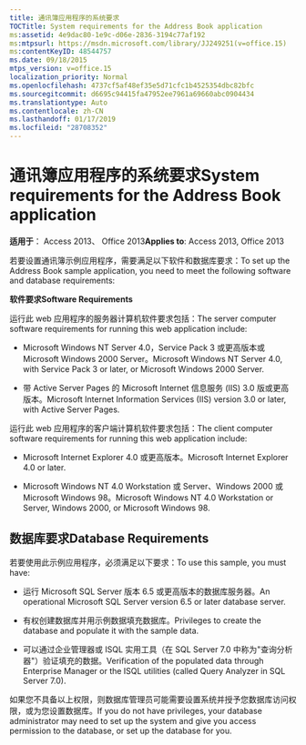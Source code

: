 ```yaml
---
title: 通讯簿应用程序的系统要求
TOCTitle: System requirements for the Address Book application
ms:assetid: 4e9dac80-1e9c-d06e-2836-3194c77af192
ms:mtpsurl: https://msdn.microsoft.com/library/JJ249251(v=office.15)
ms:contentKeyID: 48544757
ms.date: 09/18/2015
mtps_version: v=office.15
localization_priority: Normal
ms.openlocfilehash: 4737cf5af48ef35e5d71cfc1b4525354dbc82bfc
ms.sourcegitcommit: d6695c94415fa47952ee7961a69660abc0904434
ms.translationtype: Auto
ms.contentlocale: zh-CN
ms.lasthandoff: 01/17/2019
ms.locfileid: "28708352"
---
```

# <a name="system-requirements-for-the-address-book-application"></a><span data-ttu-id="0ad98-102">通讯簿应用程序的系统要求</span><span class="sxs-lookup"><span data-stu-id="0ad98-102">System requirements for the Address Book application</span></span>


<span data-ttu-id="0ad98-103">**适用于**： Access 2013、 Office 2013</span><span class="sxs-lookup"><span data-stu-id="0ad98-103">**Applies to**: Access 2013, Office 2013</span></span>

<span data-ttu-id="0ad98-104">若要设置通讯簿示例应用程序，需要满足以下软件和数据库要求：</span><span class="sxs-lookup"><span data-stu-id="0ad98-104">To set up the Address Book sample application, you need to meet the following software and database requirements:</span></span>

<span data-ttu-id="0ad98-105">**软件要求**</span><span class="sxs-lookup"><span data-stu-id="0ad98-105">**Software Requirements**</span></span>

<span data-ttu-id="0ad98-106">运行此 web 应用程序的服务器计算机软件要求包括：</span><span class="sxs-lookup"><span data-stu-id="0ad98-106">The server computer software requirements for running this web application include:</span></span>

  - <span data-ttu-id="0ad98-107">Microsoft Windows NT Server 4.0，Service Pack 3 或更高版本或 Microsoft Windows 2000 Server。</span><span class="sxs-lookup"><span data-stu-id="0ad98-107">Microsoft Windows NT Server 4.0, with Service Pack 3 or later, or Microsoft Windows 2000 Server.</span></span>

  - <span data-ttu-id="0ad98-108">带 Active Server Pages 的 Microsoft Internet 信息服务 (IIS) 3.0 版或更高版本。</span><span class="sxs-lookup"><span data-stu-id="0ad98-108">Microsoft Internet Information Services (IIS) version 3.0 or later, with Active Server Pages.</span></span>

<span data-ttu-id="0ad98-109">运行此 web 应用程序的客户端计算机软件要求包括：</span><span class="sxs-lookup"><span data-stu-id="0ad98-109">The client computer software requirements for running this web application include:</span></span>

  - <span data-ttu-id="0ad98-110">Microsoft Internet Explorer 4.0 或更高版本。</span><span class="sxs-lookup"><span data-stu-id="0ad98-110">Microsoft Internet Explorer 4.0 or later.</span></span>

  - <span data-ttu-id="0ad98-111">Microsoft Windows NT 4.0 Workstation 或 Server、Windows 2000 或 Microsoft Windows 98。</span><span class="sxs-lookup"><span data-stu-id="0ad98-111">Microsoft Windows NT 4.0 Workstation or Server, Windows 2000, or Microsoft Windows 98.</span></span>

## <a name="database-requirements"></a><span data-ttu-id="0ad98-112">数据库要求</span><span class="sxs-lookup"><span data-stu-id="0ad98-112">Database Requirements</span></span>

<span data-ttu-id="0ad98-113">若要使用此示例应用程序，必须满足以下要求：</span><span class="sxs-lookup"><span data-stu-id="0ad98-113">To use this sample, you must have:</span></span>

  - <span data-ttu-id="0ad98-114">运行 Microsoft SQL Server 版本 6.5 或更高版本的数据库服务器。</span><span class="sxs-lookup"><span data-stu-id="0ad98-114">An operational Microsoft SQL Server version 6.5 or later database server.</span></span>

  - <span data-ttu-id="0ad98-115">有权创建数据库并用示例数据填充数据库。</span><span class="sxs-lookup"><span data-stu-id="0ad98-115">Privileges to create the database and populate it with the sample data.</span></span>

  - <span data-ttu-id="0ad98-116">可以通过企业管理器或 ISQL 实用工具（在 SQL Server 7.0 中称为"查询分析器"）验证填充的数据。</span><span class="sxs-lookup"><span data-stu-id="0ad98-116">Verification of the populated data through Enterprise Manager or the ISQL utilities (called Query Analyzer in SQL Server 7.0).</span></span>

<span data-ttu-id="0ad98-117">如果您不具备以上权限，则数据库管理员可能需要设置系统并授予您数据库访问权限，或为您设置数据库。</span><span class="sxs-lookup"><span data-stu-id="0ad98-117">If you do not have privileges, your database administrator may need to set up the system and give you access permission to the database, or set up the database for you.</span></span>

